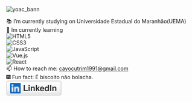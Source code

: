 

![yoac_bann](https://user-images.githubusercontent.com/78568298/110035198-1cc18b80-7d1a-11eb-9fce-9bbed382229d.jpeg)<br/>

 📚 I’m currently studying on Universidade Estadual do Maranhão(UEMA)<br/>
 🎯 Im currently learning <br/>
![HTML5](https://img.shields.io/badge/-HTML5-%23E44D27?style=flat-square&logo=html5&logoColor=ffffff)<br/>
![CSS3](https://img.shields.io/badge/-CSS3-%231572B6?style=flat-square&logo=css3)<br/>
![JavaScript](https://img.shields.io/badge/-JavaScript-%23F7DF1C?style=flat-square&logo=javascript&logoColor=000000&labelColor=%23F7DF1C&color=%23FFCE5A)<br/>
![Vue.js](https://img.shields.io/badge/-Vue.js-%232c3e50?style=flat-square&logo=Vue.js)<br/>
![React](https://img.shields.io/badge/-React-%23282C34?style=flat-square&logo=react)<br/>
 📫 How to reach me: cayocutrim1991@gmail.com<br/>
 🎆 Fun fact: É biscoito não bolacha.<br/>
<a href="https://www.linkedin.com/in/cayo-cutrim-8239a4205/"><img src="linkedin.svg" alt="LinkedIn"></a><br/>
